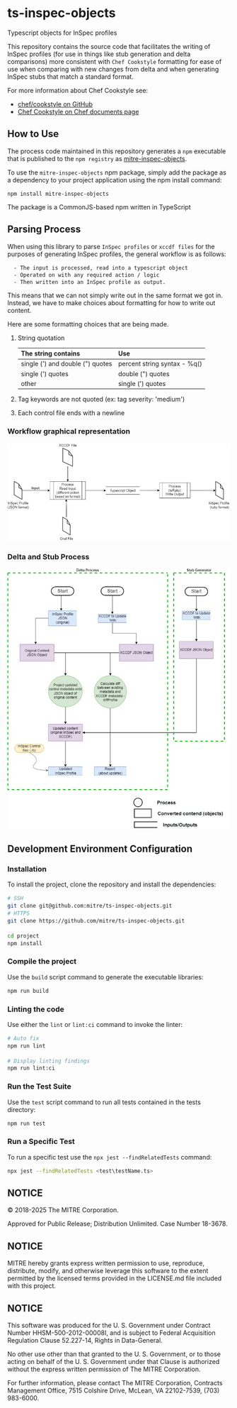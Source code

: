 # ts-inspec-objects
Typescript objects for InSpec profiles

This repository contains the source code that facilitates the writing of InSpec profiles (for use in things like stub generation and delta comparisons) more consistent with `Chef Cookstyle` formatting for ease of use when comparing with new changes from delta and when generating InSpec stubs that match a standard format. 

For more information about Chef Cookstyle see: 
 - [chef/cookstyle on GitHub](https://github.com/chef/cookstyle)
 - [Chef Cookstyle on Chef documents page](https://docs.chef.io/workstation/cookstyle/)

## How to Use
The process code maintained in this repository generates a `npm` executable that is published to the `npm registry` as [mitre-inspec-objects](https://www.npmjs.com/package/@mitre/inspec-objects).

To use the `mitre-inspec-objects` npm package, simply add the package as a dependency to your project application using the npm install command:
```
npm install mitre-inspec-objects
```
The package is a CommonJS-based npm written in TypeScript 

## Parsing Process

When using this library to parse `InSpec profiles` or `xccdf files` for the purposes of generating InSpec profiles, the general workflow is as follows:
```
  - The input is processed, read into a typescript object
  - Operated on with any required action / logic
  - Then written into an InSpec profile as output. 
```
This means that we can not simply write out in the same format we got in. Instead, we have to make choices about formatting for how to write out content.

Here are some formatting choices that are being made.

1. String quotation

      | The string contains | Use	|
      |--------	|--------------------	|
      | single (') and double (") quotes| percent string syntax - %q() |
      | single (') quotes | double (") quotes |
      | other | single (') quotes	|

2. Tag keywords are not quoted (ex: tag severity: 'medium')
3. Each control file ends with a newline

### Workflow graphical representation
<div align="center">
  <img src="images/ts-inspec-objects.jpg" alt="Typescript Objects Generation Process" title="Typescript Objects Generation Process">
</div>

### Delta and Stub Process
<div align="center">
  <img src="images/Delta_Process.jpg" alt="Delta and Stub Generation Process" title="Delta and Stub Generation Process">
</div>

## Development Environment Configuration
### Installation
To install the project, clone the repository and install the dependencies:
```bash
# SSH
git clone git@github.com:mitre/ts-inspec-objects.git 
# HTTPS
git clone https://github.com/mitre/ts-inspec-objects.git

cd project
npm install
```

### Compile the project
Use the `build` script command to generate the executable libraries:
```bash
npm run build
```

### Linting the code
Use either the `lint` or `lint:ci` command to invoke the linter:
```bash
# Auto fix
npm run lint

# Display linting findings
npm run lint:ci
```

### Run the Test Suite
Use the `test` script command to run all tests contained in the tests directory:

```bash
npm run test
```

### Run a Specific Test
To run a specific test use the `npx jest --findRelatedTests` command:
```bash
npx jest --findRelatedTests <test\testName.ts>
```
## NOTICE

© 2018-2025 The MITRE Corporation.

Approved for Public Release; Distribution Unlimited. Case Number 18-3678.

## NOTICE

MITRE hereby grants express written permission to use, reproduce, distribute, modify, and otherwise leverage this software to the extent permitted by the licensed terms provided in the LICENSE.md file included with this project.

## NOTICE

This software was produced for the U. S. Government under Contract Number HHSM-500-2012-00008I, and is subject to Federal Acquisition Regulation Clause 52.227-14, Rights in Data-General.

No other use other than that granted to the U. S. Government, or to those acting on behalf of the U. S. Government under that Clause is authorized without the express written permission of The MITRE Corporation.

For further information, please contact The MITRE Corporation, Contracts Management Office, 7515 Colshire Drive, McLean, VA 22102-7539, (703) 983-6000.

